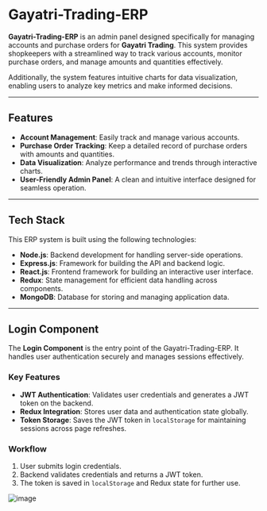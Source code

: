 # Gayatri-Trading-ERP

**Gayatri-Trading-ERP** is an admin panel designed specifically for managing accounts and purchase orders for **Gayatri Trading**. This system provides shopkeepers with a streamlined way to track various accounts, monitor purchase orders, and manage amounts and quantities effectively. 

Additionally, the system features intuitive charts for data visualization, enabling users to analyze key metrics and make informed decisions.

---

## Features

- **Account Management**: Easily track and manage various accounts.
- **Purchase Order Tracking**: Keep a detailed record of purchase orders with amounts and quantities.
- **Data Visualization**: Analyze performance and trends through interactive charts.
- **User-Friendly Admin Panel**: A clean and intuitive interface designed for seamless operation.

---

## Tech Stack

This ERP system is built using the following technologies:

- **Node.js**: Backend development for handling server-side operations.
- **Express.js**: Framework for building the API and backend logic.
- **React.js**: Frontend framework for building an interactive user interface.
- **Redux**: State management for efficient data handling across components.
- **MongoDB**: Database for storing and managing application data.

---

## Login Component

The **Login Component** is the entry point of the Gayatri-Trading-ERP. It handles user authentication securely and manages sessions effectively.

### Key Features
- **JWT Authentication**: Validates user credentials and generates a JWT token on the backend.
- **Redux Integration**: Stores user data and authentication state globally.
- **Token Storage**: Saves the JWT token in `localStorage` for maintaining sessions across page refreshes.

### Workflow
1. User submits login credentials.
2. Backend validates credentials and returns a JWT token.
3. The token is saved in `localStorage` and Redux state for further use.

![image](https://github.com/user-attachments/assets/cd03a07d-ad0f-44ce-8236-140872850128)
